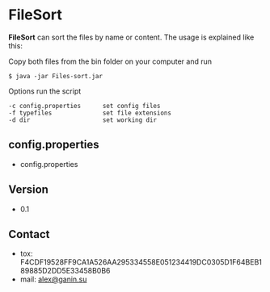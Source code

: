 FileSort
======
**FileSort** can sort the files by name or content. The usage is explained like this:

Copy both files from the bin folder on your computer and run

```
$ java -jar Files-sort.jar
```

Options run the script
```
-c config.properties      set config files
-f typefiles              set file extensions
-d dir                    set working dir
```
## config.properties
* config.properties

## Version 
* 0.1

## Contact
* tox: F4CDF19528FF9CA1A526AA295334558E051234419DC0305D1F64BEB189885D2DD5E33458B0B6
* mail: alex@ganin.su
